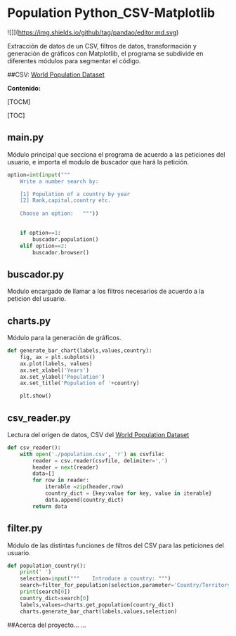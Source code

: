 # Population Python_CSV-Matplotlib 

![]](https://img.shields.io/github/tag/pandao/editor.md.svg) 

Extracción de datos de un CSV, filtros de datos, transformación y generación de gráficos con Matplotlib, el programa se subdivide en diferentes módulos para segmentar el código.

##CSV:
[World Population Dataset](https://www.kaggle.com/datasets/iamsouravbanerjee/world-population-dataset "World Population Dataset")

**Contenido:**

[TOCM]

[TOC]
## main.py
Módulo principal que secciona el programa de acuerdo a las peticiones del usuario, e importa el modulo de buscador que hará la petición.

```python
option=int(input("""
	Write a number search by:

    [1] Population of a country by year
    [2] Rank,capital,country etc.
        
    Choose an option:   """))
    

	if option==1:
		buscador.population()
	elif option==2:
		buscador.browser()
```

## buscador.py
Modulo encargado de llamar a los filtros necesarios de acuerdo a la peticion del usuario.

## charts.py
Módulo para la generación de gráficos.

```python
def generate_bar_chart(labels,values,country):
    fig, ax = plt.subplots()
    ax.plot(labels, values)
    ax.set_xlabel('Years')
    ax.set_ylabel('Population')
    ax.set_title('Population of '+country)

    plt.show()
```

## csv_reader.py
Lectura del origen de datos, CSV del [World Population Dataset](https://www.kaggle.com/datasets/iamsouravbanerjee/world-population-dataset "World Population Dataset")
```python
def csv_reader():
    with open('./population.csv', 'r') as csvfile:
        reader = csv.reader(csvfile, delimiter=',')
        header = next(reader)
        data=[]       
        for row in reader:
            iterable =zip(header,row)
            country_dict = {key:value for key, value in iterable}
            data.append(country_dict)
        return data
```

## filter.py
Módulo de las distintas funciones de filtros del CSV para las peticiones del usuario.
```python
def population_country():
    print(' ')
    selection=input("""    Introduce a country: """)
    search=filter_for_population(selection,parameter='Country/Territory')
    print(search[0])
    country_dict=search[0]
    labels,values=charts.get_population(country_dict)
    charts.generate_bar_chart(labels,values,selection)
```

##Acerca del proyecto...
...
